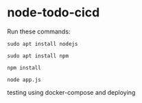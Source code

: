 # node-todo-cicd

Run these commands:


`sudo apt install nodejs`


`sudo apt install npm`


`npm install`

`node app.js`

testing using docker-compose and deploying

